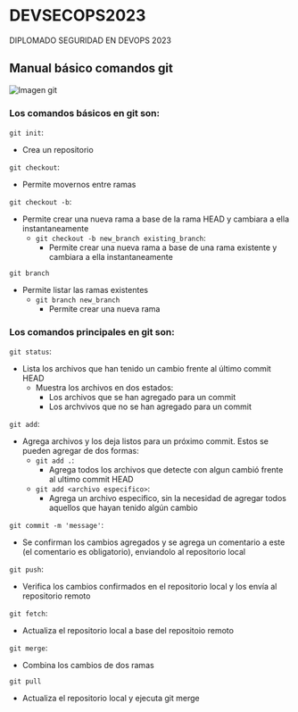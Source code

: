 # DEVSECOPS2023

DIPLOMADO SEGURIDAD EN DEVOPS 2023

## Manual básico comandos git

<image src="https://th.bing.com/th/id/OIP.piAMkLAjuBhL3mIPbPgROgHaDm?pid=ImgDet&rs=1" alt="Imagen git">

### Los comandos básicos en git son:
`git init`:
- Crea un repositorio

`git checkout`:
- Permite movernos entre ramas

`git checkout -b`:
- Permite crear una nueva rama a base de la rama HEAD y cambiara a ella instantaneamente
    - `git checkout -b new_branch existing_branch`:
        - Permite crear una nueva rama a base de una rama existente y cambiara a ella instantaneamente

`git branch`
- Permite listar las ramas existentes
    - `git branch new_branch`
        - Permite crear una nueva rama


### Los comandos principales en git son:

`git status`:
- Lista los archivos que han tenido un cambio frente al último commit HEAD
    - Muestra los archivos en dos estados:
        - Los archivos que se han agregado para un commit 
        - Los archvivos que no se han agregado para un commit

`git add`:
- Agrega archivos y los deja listos para un próximo commit. Estos se pueden agregar de dos formas:
    - `git add .`:
        - Agrega todos los archivos que detecte con algun cambió frente al ultimo commit HEAD
    - `git add <archivo especifico>`:
        - Agrega un archivo especifico, sin la necesidad de agregar todos aquellos que hayan tenido algún cambio

`git commit -m 'message'`:
- Se confirman los cambios agregados y se agrega un comentario a este (el comentario es obligatorio), enviandolo al repositorio local

`git push`:
- Verifica los cambios confirmados en el repositorio local y los envía al repositorio remoto

`git fetch`:
- Actualiza el repositorio local a base del repositoio remoto

`git merge`:
- Combina los cambios de dos ramas

`git pull`
- Actualiza el repositorio local y ejecuta git merge



